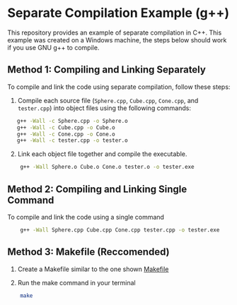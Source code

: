 # Separate Compilation Example (g++)

This repository provides an example of separate compilation in C++. This example was created on a Windows machine, the steps below should work if you use GNU g++ to compile.

## Method 1: Compiling and Linking Separately

To compile and link the code using separate compilation, follow these steps:

1. Compile each source file (`Sphere.cpp`, `Cube.cpp`, `Cone.cpp`, and `tester.cpp`) into object files using the following commands:
```bash
   g++ -Wall -c Sphere.cpp -o Sphere.o
   g++ -Wall -c Cube.cpp -o Cube.o
   g++ -Wall -c Cone.cpp -o Cone.o
   g++ -Wall -c tester.cpp -o tester.o
```

2. Link each object file together and compile the executable.
```bash
    g++ -Wall Sphere.o Cube.o Cone.o tester.o -o tester.exe
```

## Method 2: Compiling and Linking Single Command

To compile and link the code using a single command
```bash
    g++ -Wall Sphere.cpp Cube.cpp Cone.cpp tester.cpp -o tester.exe
```

## Method 3: Makefile (Reccomended)

1. Create a Makefile similar to the one shown [Makefile](phase-1/separate-compilation-examples/Makefile)

2. Run the make command in your terminal
```bash
    make
```